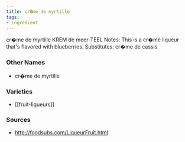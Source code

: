 ```yaml
---
title: cr�me de myrtille
tags:
- ingredient
---
```

cr�me de myrtille KREM de meer-TEEL Notes: This is a cr�me liqueur that's flavored with blueberries. Substitutes: cr�me de cassis

### Other Names

* cr�me de myrtille

### Varieties

* [[fruit-liqueurs]]

### Sources
* http://foodsubs.com/LiqueurFruit.html
